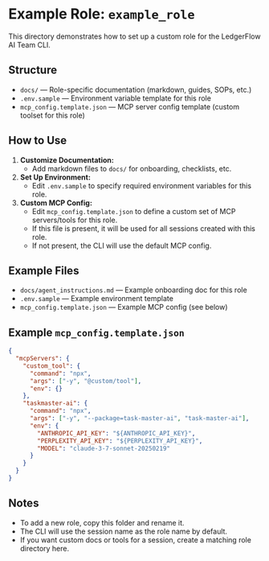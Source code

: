 # Example Role: `example_role`

This directory demonstrates how to set up a custom role for the LedgerFlow AI Team CLI.

## Structure

- `docs/` — Role-specific documentation (markdown, guides, SOPs, etc.)
- `.env.sample` — Environment variable template for this role
- `mcp_config.template.json` — MCP server config template (custom toolset for this role)

## How to Use

1. **Customize Documentation:**
   - Add markdown files to `docs/` for onboarding, checklists, etc.
2. **Set Up Environment:**
   - Edit `.env.sample` to specify required environment variables for this role.
3. **Custom MCP Config:**
   - Edit `mcp_config.template.json` to define a custom set of MCP servers/tools for this role.
   - If this file is present, it will be used for all sessions created with this role.
   - If not present, the CLI will use the default MCP config.

## Example Files

- `docs/agent_instructions.md` — Example onboarding doc for this role
- `.env.sample` — Example environment template
- `mcp_config.template.json` — Example MCP config (see below)

## Example `mcp_config.template.json`
```json
{
  "mcpServers": {
    "custom_tool": {
      "command": "npx",
      "args": ["-y", "@custom/tool"],
      "env": {}
    },
    "taskmaster-ai": {
      "command": "npx",
      "args": ["-y", "--package=task-master-ai", "task-master-ai"],
      "env": {
        "ANTHROPIC_API_KEY": "${ANTHROPIC_API_KEY}",
        "PERPLEXITY_API_KEY": "${PERPLEXITY_API_KEY}",
        "MODEL": "claude-3-7-sonnet-20250219"
      }
    }
  }
}
```

## Notes
- To add a new role, copy this folder and rename it.
- The CLI will use the session name as the role name by default.
- If you want custom docs or tools for a session, create a matching role directory here.
